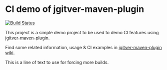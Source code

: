 # CI demo of jgitver-maven-plugin

[![Build Status](https://jenkins-controller.dev.abvprp.com/job/demo-ci/job/main/badge/icon)](https://jenkins-controller.dev.abvprp.com/job/demo-ci/)

This project is a simple demo project to be used to demo CI features using [jgitver-maven-plugin](https://github.com/jgitver/jgitver-maven-plugin).

Find some related information, usage & CI examples in [jgitver-maven-plugin wiki](https://github.com/jgitver/jgitver-maven-plugin/wiki).

This is a line of text to use for forcing more builds.
